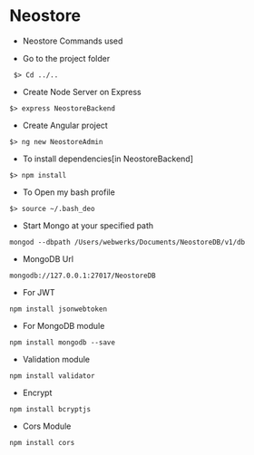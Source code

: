 
# Neostore

* Neostore Commands used

* Go to the project folder
```
 $> Cd ../..
 ```
* Create Node Server on Express
```
$> express NeostoreBackend
```
* Create Angular project
````
$> ng new NeostoreAdmin 
````
* To install dependencies[in NeostoreBackend]
````
$> npm install  
````
* To Open my bash profile
````
$> source ~/.bash_deo
````
* Start Mongo at your specified path
````
mongod --dbpath /Users/webwerks/Documents/NeostoreDB/v1/db
````
* MongoDB Url
````
mongodb://127.0.0.1:27017/NeostoreDB
````












* For JWT
````
npm install jsonwebtoken
````
* For MongoDB module
````
npm install mongodb --save
````
* Validation module 
````
npm install validator
````
* Encrypt
````
npm install bcryptjs

````
* Cors Module
````
npm install cors
````